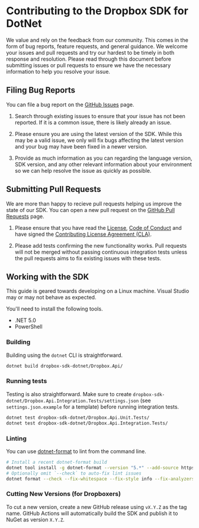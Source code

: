 # Contributing to the Dropbox SDK for DotNet
We value and rely on the feedback from our community. This comes in the form of bug reports, feature requests, and general guidance. We welcome your issues and pull requests and try our hardest to be timely in both response and resolution. Please read through this document before submitting issues or pull requests to ensure we have the necessary information to help you resolve your issue.

## Filing Bug Reports
You can file a bug report on the [GitHub Issues][issues] page.

1. Search through existing issues to ensure that your issue has not been reported. If it is a common issue, there is likely already an issue.

2. Please ensure you are using the latest version of the SDK. While this may be a valid issue, we only will fix bugs affecting the latest version and your bug may have been fixed in a newer version.

3. Provide as much information as you can regarding the language version, SDK version, and any other relevant information about your environment so we can help resolve the issue as quickly as possible.

## Submitting Pull Requests

We are more than happy to recieve pull requests helping us improve the state of our SDK. You can open a new pull request on the [GitHub Pull Requests][pr] page.

1. Please ensure that you have read the [License][license], [Code of Conduct][coc] and have signed the [Contributing License Agreement (CLA)][cla].

2. Please add tests confirming the new functionality works. Pull requests will not be merged without passing continuous integration tests unless the pull requests aims to fix existing issues with these tests.

## Working with the SDK

This guide is geared towards developing on a Linux machine. Visual Studio may or may not behave as expected.

You'll need to install the following tools.
* .NET 5.0
* PowerShell

### Building

Building using the `dotnet` CLI is straightforward.

```sh
dotnet build dropbox-sdk-dotnet/Dropbox.Api/
```

### Running tests

Testing is also straightforward. Make sure to create `dropbox-sdk-dotnet/Dropbox.Api.Integration.Tests/settings.json` (see `settings.json.example` for a template) before running integration tests.

```sh
dotnet test dropbox-sdk-dotnet/Dropbox.Api.Unit.Tests/
dotnet test dropbox-sdk-dotnet/Dropbox.Api.Integration.Tests/
```

### Linting

You can use [dotnet-format](https://github.com/dotnet/format) to lint from the command line.

```sh
# Install a recent dotnet-format build
dotnet tool install -g dotnet-format --version "5.*" --add-source https://pkgs.dev.azure.com/dnceng/public/_packaging/dotnet-tools/nuget/v3/index.json
# Optionally omit `--check` to auto-fix lint issues
dotnet format --check --fix-whitespace --fix-style info --fix-analyzers info dropbox-sdk-dotnet/
```

### Cutting New Versions (for Dropboxers)

To cut a new version, create a new GitHub release using `vX.Y.Z` as the tag name. GitHub Actions will automatically build the SDK and publish it to NuGet as version `X.Y.Z`.

[issues]: https://github.com/dropbox/dropbox-sdk-dotnet/issues
[pr]: https://github.com/dropbox/dropbox-sdk-dotnet/pulls
[coc]: https://github.com/dropbox/dropbox-sdk-dotnet/blob/main/CODE_OF_CONDUCT.md
[license]: https://github.com/dropbox/dropbox-sdk-dotnet/blob/main/LICENSE
[cla]: https://opensource.dropbox.com/cla/
